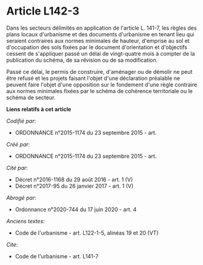 # Article L142-3

Dans les secteurs délimités en application de l'article L. 141-7, les règles des plans locaux d'urbanisme et des documents
d'urbanisme en tenant lieu qui seraient contraires aux normes minimales de hauteur, d'emprise au sol et d'occupation des sols
fixées par le document d'orientation et d'objectifs cessent de s'appliquer passé un délai de vingt-quatre mois à compter de
la publication du schéma, de sa révision ou de sa modification. 

Passé ce délai, le permis de construire, d'aménager ou de démolir ne peut être refusé et les projets faisant l'objet d'une
déclaration préalable ne peuvent faire l'objet d'une opposition sur le fondement d'une règle contraire aux normes minimales
fixées par le schéma de cohérence territoriale ou le schéma de secteur.

**Liens relatifs à cet article**

_Codifié par_:

  - ORDONNANCE n°2015-1174 du 23 septembre 2015 - art.

_Créé par_:

  - ORDONNANCE n°2015-1174 du 23 septembre 2015 - art.

_Cité par_:

  - Décret n°2016-1168 du 29 août 2016 - art. 1 (V)
  - Décret n°2017-95 du 26 janvier 2017 - art. 1 (V)

_Abrogé par_:

  - Ordonnance n°2020-744 du 17 juin 2020 - art. 4

_Anciens textes_:

  - Code de l'urbanisme - art. L122-1-5, alinéas 19 et 20 (VT)

_Cite_:

  - Code de l'urbanisme - art. L141-7
